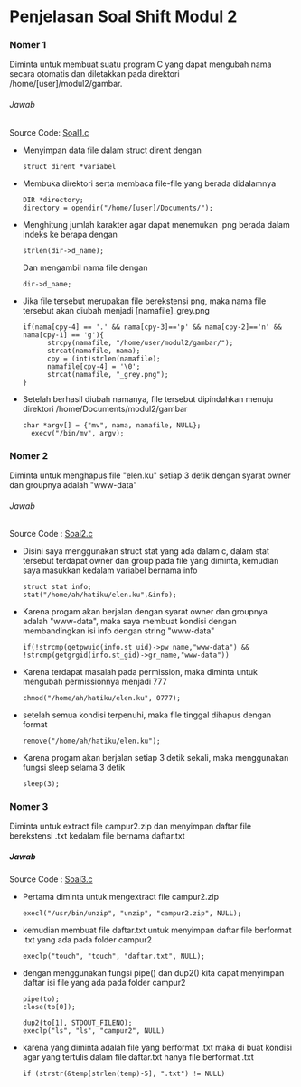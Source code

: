 # Penjelasan Soal Shift Modul 2

### Nomer 1
Diminta untuk membuat suatu program C yang dapat mengubah nama secara otomatis dan diletakkan pada direktori /home/[user]/modul2/gambar.

###### Jawab
Source Code: [Soal1.c](https://github.com/sudrajadhadi/SoalShift_modul2_B07/blob/master/Soal%201/soal1.c)

* Menyimpan data file dalam struct dirent dengan
  ```
  struct dirent *variabel
  ```
* Membuka direktori serta membaca file-file yang berada didalamnya
  ```
  DIR *directory;
  directory = opendir("/home/[user]/Documents/");
  ```
* Menghitung jumlah karakter agar dapat menemukan .png berada dalam indeks ke berapa dengan
  ```
  strlen(dir->d_name);
  ```
  Dan mengambil nama file dengan
    ```
    dir->d_name;
    ```
* Jika file tersebut merupakan file berekstensi png, maka nama file tersebut akan diubah menjadi [namafile]_grey.png
  ```
  if(nama[cpy-4] == '.' && nama[cpy-3]=='p' && nama[cpy-2]=='n' && nama[cpy-1] == 'g'){
		strcpy(namafile, "/home/user/modul2/gambar/");
		strcat(namafile, nama);
		cpy = (int)strlen(namafile);
		namafile[cpy-4] = '\0';
		strcat(namafile, "_grey.png");
  }
  ```
* Setelah berhasil diubah namanya, file tersebut dipindahkan menuju direktori /home/Documents/modul2/gambar
  ```
  char *argv[] = {"mv", nama, namafile, NULL};
	execv("/bin/mv", argv);
  ```
  
### Nomer 2
Diminta untuk menghapus file "elen.ku" setiap 3 detik dengan syarat owner dan groupnya adalah "www-data"

###### Jawab
Source Code : [Soal2.c](https://github.com/sudrajadhadi/SoalShift_modul2_B07/blob/master/soal%202/soal2.c)

* Disini saya menggunakan struct stat yang ada dalam c, dalam stat tersebut terdapat owner dan group pada file yang diminta, kemudian saya masukkan kedalam variabel bernama info
  ```
  struct stat info;
  stat("/home/ah/hatiku/elen.ku",&info);
  ```

* Karena progam akan berjalan dengan syarat owner dan groupnya adalah "www-data", maka saya membuat kondisi dengan membandingkan isi info dengan string "www-data"
  ```
  if(!strcmp(getpwuid(info.st_uid)->pw_name,"www-data") && !strcmp(getgrgid(info.st_gid)->gr_name,"www-data"))
  ```
  
* Karena terdapat masalah pada permission, maka diminta untuk mengubah permissionnya menjadi 777
  ```
  chmod("/home/ah/hatiku/elen.ku", 0777);
  ```
  
* setelah semua kondisi terpenuhi, maka file tinggal dihapus dengan format
  ```
  remove("/home/ah/hatiku/elen.ku");
  ```
  
* Karena progam akan berjalan setiap 3 detik sekali, maka menggunakan fungsi sleep selama 3 detik
  ```
  sleep(3);
  ```
### Nomer 3
Diminta untuk extract file campur2.zip dan menyimpan daftar file berekstensi .txt kedalam file bernama daftar.txt

##### Jawab
Source Code : [Soal3.c](https://github.com/sudrajadhadi/SoalShift_modul2_B07/blob/master/soal%203/soal3.c)

* Pertama diminta untuk mengextract file campur2.zip
  ```
  execl("/usr/bin/unzip", "unzip", "campur2.zip", NULL);
  ```
  
* kemudian membuat file daftar.txt untuk menyimpan daftar file berformat .txt yang ada pada folder campur2
  ```
  execlp("touch", "touch", "daftar.txt", NULL);
  ```
  
* dengan menggunakan fungsi pipe() dan dup2() kita dapat menyimpan daftar isi file yang ada pada folder campur2
  ```
  pipe(to);
  close(to[0]);
  
  dup2(to[1], STDOUT_FILENO);
  execlp("ls", "ls", "campur2", NULL)
  ```
  
* karena yang diminta adalah file yang berformat .txt maka di buat kondisi agar yang tertulis dalam file daftar.txt hanya file berformat .txt
  ```
  if (strstr(&temp[strlen(temp)-5], ".txt") != NULL)
  ```
